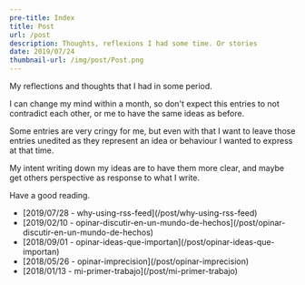 ```yaml
---
pre-title: Index
title: Post
url: /post
description: Thoughts, reflexions I had some time. Or stories
date: 2019/07/24
thumbnail-url: /img/post/Post.png
---
```


My reflections and thoughts that I had in some period.

I can change my mind within a month, so don't expect this entries to not contradict each other, or me to have the same ideas as before.

Some entries are very cringy for me, but even with that I want to leave those entries unedited as they represent an idea or behaviour I wanted to express at that time.

My intent writing down my ideas are to have them more clear, and maybe get others perspective as response to what I write.

Have a good reading.

<nav id="file">
	<ul>
		<li>[2019/07/28 - why-using-rss-feed](/post/why-using-rss-feed)</li>
		<li>[2019/02/10 - opinar-discutir-en-un-mundo-de-hechos](/post/opinar-discutir-en-un-mundo-de-hechos)</li>
		<li>[2018/09/01 - opinar-ideas-que-importan](/post/opinar-ideas-que-importan)</li>
		<li>[2018/05/26 - opinar-imprecision](/post/opinar-imprecision)</li>
		<li>[2018/01/13 - mi-primer-trabajo](/post/mi-primer-trabajo)</li>
	</ul>
</nav>

